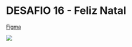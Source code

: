 <h1>DESAFIO 16 - Feliz Natal</h1>
<p><a target="_blank" href="https://www.figma.com/file/Yb9IBH56g7T1hdIyZ3BMNO/Desafios---Codel%C3%A2ndia?node-id=39340%3A782">Figma</a></p>
<img src="https://i.imgur.com/Y5H0eaA.jpg" />
